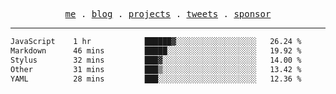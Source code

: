 <p align="center">
  <samp>
    <a href="https://everfu.cn">me</a> .
    <a href="https://bloh.everfu.cn">blog</a> .
    <a href="https://everfu.cn/projects/">projects</a> .
    <a href="https://twitter.com/everfu8">tweets</a> .
    <a href="https://ko-fi.com/everfu">sponsor</a>
  </samp>
</p>

---

<!--START_SECTION:waka-->

```txt
JavaScript    1 hr            ██████▓░░░░░░░░░░░░░░░░░░   26.24 %
Markdown      46 mins         █████░░░░░░░░░░░░░░░░░░░░   19.92 %
Stylus        32 mins         ███▓░░░░░░░░░░░░░░░░░░░░░   14.00 %
Other         31 mins         ███▒░░░░░░░░░░░░░░░░░░░░░   13.42 %
YAML          28 mins         ███░░░░░░░░░░░░░░░░░░░░░░   12.36 %
```

<!--END_SECTION:waka-->
